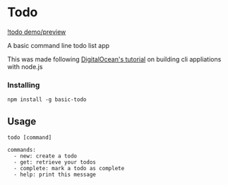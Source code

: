 # Todo

[!todo demo/preview](./todo.gif)

A basic command line todo list app

This was made following [DigitalOcean's tutorial](https://www.digitalocean.com/community/tutorials/how-to-build-command-line-applications-with-node-js) on building cli appliations with node.js

### Installing

    npm install -g basic-todo

## Usage

    todo [command]

    commands:
      - new: create a todo
      - get: retrieve your todos
      - complete: mark a todo as complete
      - help: print this message
